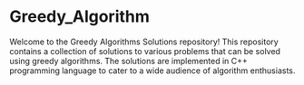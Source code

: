 # Greedy_Algorithm
Welcome to the Greedy Algorithms Solutions repository! This repository contains a collection of solutions to various problems that can be solved using greedy algorithms. The solutions are implemented in C++ programming language to cater to a wide audience of algorithm enthusiasts.
